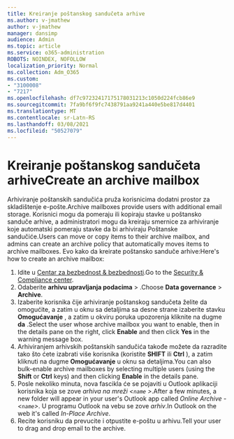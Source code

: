 ```yaml
---
title: Kreiranje poštanskog sandučeta arhive
ms.author: v-jmathew
author: v-jmathew
manager: dansimp
audience: Admin
ms.topic: article
ms.service: o365-administration
ROBOTS: NOINDEX, NOFOLLOW
localization_priority: Normal
ms.collection: Adm_O365
ms.custom:
- "3100008"
- "7217"
ms.openlocfilehash: df7c97232417175178031213c1050d224fcb86e9
ms.sourcegitcommit: 7fa9bf6f9fc7438791aa9241a440e5be817d4401
ms.translationtype: MT
ms.contentlocale: sr-Latn-RS
ms.lasthandoff: 03/08/2021
ms.locfileid: "50527079"
---
```

# <a name="create-an-archive-mailbox"></a><span data-ttu-id="3bda3-102">Kreiranje poštanskog sandučeta arhive</span><span class="sxs-lookup"><span data-stu-id="3bda3-102">Create an archive mailbox</span></span>

<span data-ttu-id="3bda3-103">Arhiviranje poštanskih sandučića pruža korisnicima dodatni prostor za skladištenje e-pošte.</span><span class="sxs-lookup"><span data-stu-id="3bda3-103">Archive mailboxes provide users with additional email storage.</span></span> <span data-ttu-id="3bda3-104">Korisnici mogu da pomeraju ili kopiraju stavke u poštansko sanduče arhive, a administratori mogu da kreiraju smernice za arhiviranje koje automatski pomeraju stavke da bi arhiviraju Poštanske sandučiće.</span><span class="sxs-lookup"><span data-stu-id="3bda3-104">Users can move or copy items to their archive mailbox, and admins can create an archive policy that automatically moves items to archive mailboxes.</span></span> <span data-ttu-id="3bda3-105">Evo kako da kreirate poštansko sanduče arhive:</span><span class="sxs-lookup"><span data-stu-id="3bda3-105">Here's how to create an archive mailbox:</span></span>

1. <span data-ttu-id="3bda3-106">Idite u [Centar za bezbednost & bezbednosti]( https://go.microsoft.com/fwlink/p/?linkid=2077143).</span><span class="sxs-lookup"><span data-stu-id="3bda3-106">Go to the [Security & Compliance center]( https://go.microsoft.com/fwlink/p/?linkid=2077143).</span></span>
2. <span data-ttu-id="3bda3-107">Odaberite **arhivu upravljanja podacima**  >  .</span><span class="sxs-lookup"><span data-stu-id="3bda3-107">Choose **Data governance** > **Archive**.</span></span>
3. <span data-ttu-id="3bda3-108">Izaberite korisnika čije arhiviranje poštanskog sandučeta želite da omogućite, a zatim u oknu sa detaljima sa desne strane izaberite stavku **Omogućavanje** , a zatim u okviru poruka upozorenja kliknite na dugme **da** .</span><span class="sxs-lookup"><span data-stu-id="3bda3-108">Select the user whose archive mailbox you want to enable, then in the details pane on the right, click **Enable** and then click **Yes** in the warning message box.</span></span>
4. <span data-ttu-id="3bda3-109">Arhiviranjem arhivskih poštanskih sandučića takođe možete da razradite tako što ćete izabrati više korisnika (koristite **SHIFT** ili **Ctrl** ), a zatim kliknuti na dugme **Omogućavanje** u oknu sa detaljima.</span><span class="sxs-lookup"><span data-stu-id="3bda3-109">You can also bulk-enable archive mailboxes by selecting multiple users (using the **Shift** or **Ctrl** keys) and then clicking **Enable** in the details pane.</span></span>
5. <span data-ttu-id="3bda3-110">Posle nekoliko minuta, nova fascikla će se pojaviti u Outlook aplikaciji korisnika koja se zove *arhiva na mreži <`name` >*.</span><span class="sxs-lookup"><span data-stu-id="3bda3-110">After a few minutes, a new folder will appear in your user's Outlook app called *Online Archive - <`name`>*.</span></span> <span data-ttu-id="3bda3-111">U programu Outlook na vebu se zove *arhiv*.</span><span class="sxs-lookup"><span data-stu-id="3bda3-111">In Outlook on the web it's called *In-Place Archive*.</span></span>
6. <span data-ttu-id="3bda3-112">Recite korisniku da prevucite i otpustite e-poštu u arhivu.</span><span class="sxs-lookup"><span data-stu-id="3bda3-112">Tell your user to drag and drop email to the archive.</span></span>
